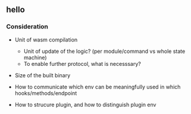 ## hello

### Consideration
- Unit of wasm compilation
    - Unit of update of the logic? (per module/command vs whole state machine)
    - To enable further protocol, what is necesssary?

- Size of the built binary
- How to communicate which env can be meaningfully used in which hooks/methods/endpoint
- How to strucure plugin, and how to distinguish plugin env


